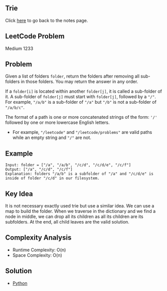 ## Trie
Click [here](../notes.md) to go back to the notes page.

## LeetCode Problem
Medium 1233

## Problem
Given a list of folders `folder`, return the folders after removing all sub-folders in those folders. You may return the answer in any order.

If a `folder[i]` is located within another `folder[j]`, it is called a sub-folder of it. A sub-folder of `folder[j]` must start with `folder[j]`, followed by a `"/"`. For example, `"/a/b"` is a sub-folder of `"/a"` but `"/b"` is not a sub-folder of `"/a/b/c"`.

The format of a path is one or more concatenated strings of the form: `'/'` followed by one or more lowercase English letters.

- For example, `"/leetcode"` and `"/leetcode/problems"` are valid paths while an empty string and `"/"` are not.

## Example
```
Input: folder = ["/a", "/a/b", "/c/d", "/c/d/e", "/c/f"]
Output: ["/a", "/c/d", "/c/f"]
Explanation: folders "/a/b" is a subfolder of "/a" and "/c/d/e" is inside of folder "/c/d" in our filesystem.
```

## Key Idea
It is not necessary exactly used trie but use a similar idea. We can use a map to build the folder. When we traverse in the dictionary and we find a node in middle, we can drop all its children as all its children are its subfolders. At the end, all child leaves are the valid solution.

## Complexity Analysis
- Runtime Complexity: O(n)
- Space Complexity: O(n)

## Solution
- [Python](./solution.py)